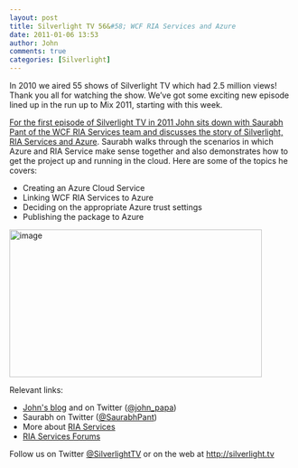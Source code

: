 ```yaml
---
layout: post
title: Silverlight TV 56&#58; WCF RIA Services and Azure
date: 2011-01-06 13:53
author: John
comments: true
categories: [Silverlight]
---
```

<p>In 2010 we aired 55 shows of Silverlight TV which had 2.5 million views! Thank you all for watching the show. We&rsquo;ve got some exciting new episode lined up in the run up to Mix 2011, starting with this week.</p>
<p><a href="http://jpapa.me/sltv56">For the first episode of Silverlight TV in 2011 John sits down with Saurabh Pant of the WCF RIA Services team and discusses the story of Silverlight, RIA Services and Azure</a>. Saurabh walks through the scenarios in which Azure and RIA Service make sense together and also demonstrates how to get the project up and running in the cloud. Here are some of the topics he covers:</p>
<ul>
<li>Creating an Azure Cloud Service</li>
<li>Linking WCF RIA Services to Azure</li>
<li>Deciding on the appropriate Azure trust settings</li>
<li>Publishing the package to Azure</li>
</ul>
<p><a href="http://jpapa.me/sltv56"><img style="background-image: none; border-bottom: 0px; border-left: 0px; padding-left: 0px; padding-right: 0px; display: inline; border-top: 0px; border-right: 0px; padding-top: 0px" title="image" border="0" alt="image" width="447" height="261" src="/wp-content/uploads/files/media/image/Windows-Live-Writer/cceda7ad9d62_9791/image_3.png" /></a></p>
<p>Relevant links:</p>
<ul>
<li><a href="/">John's blog</a> and on Twitter (<a href="http://twitter.com/john_papa">@john_papa</a>)</li>
<li>Saurabh on Twitter (<a href="http://www.twitter.com/SaurabhPant">@SaurabhPant</a>)</li>
<li>More about <a href="http://silverlight.net/riaservices">RIA Services</a></li>
<li><a href="http://jpapa.me/riasvcsforums">RIA Services Forums</a></li>
</ul>
<p>Follow us on Twitter <a href="http://www.twitter.com/SilverlightTV">@SilverlightTV</a> or on the web at <a href="http://silverlight.tv/">http://silverlight.tv</a></p>

